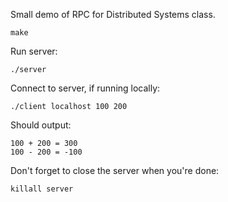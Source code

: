 Small demo of RPC for Distributed Systems class.

    make

Run server:

    ./server


Connect to server, if running locally:

    ./client localhost 100 200

Should output:

    100 + 200 = 300
    100 - 200 = -100

Don't forget to close the server when you're done:

    killall server
